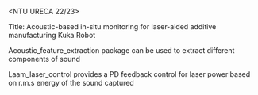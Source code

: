 <NTU URECA 22/23>

Title: Acoustic-based in-situ monitoring for laser-aided additive manufacturing Kuka Robot

Acoustic_feature_extraction package can be used to extract different components of sound

Laam_laser_control provides a PD feedback control for laser power based on r.m.s energy of the sound captured
